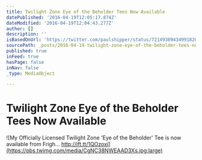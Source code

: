 ```yaml
---
title: Twilight Zone Eye of the Beholder Tees Now Available
datePublished: '2016-04-19T12:05:17.874Z'
dateModified: '2016-04-19T12:04:43.277Z'
author: []
description: ''
isBasedOnUrl: 'https://twitter.com/paulshipper/status/721493894349918208'
sourcePath: _posts/2016-04-19-twilight-zone-eye-of-the-beholder-tees-now-available.md
published: true
inFeed: true
hasPage: false
inNav: false
_type: MediaObject

---
```

# Twilight Zone Eye of the Beholder Tees Now Available
![My Officially Licensed Twilight Zone 'Eye of the Beholder' Tee is now available from Frigh... http://ift.tt/1QOzoxi](https://pbs.twimg.com/media/CgNC38NWEAAD3Xs.jpg:large)